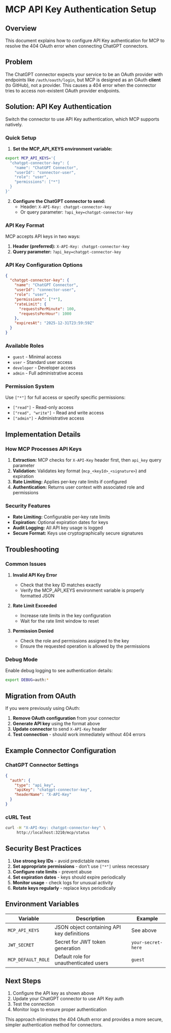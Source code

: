 # MCP API Key Authentication Setup

## Overview

This document explains how to configure API Key authentication for MCP to resolve the 404 OAuth error when connecting ChatGPT connectors.

## Problem

The ChatGPT connector expects your service to be an OAuth provider with endpoints like `/auth/oauth/login`, but MCP is designed as an OAuth **client** (to GitHub), not a provider. This causes a 404 error when the connector tries to access non-existent OAuth provider endpoints.

## Solution: API Key Authentication

Switch the connector to use API Key authentication, which MCP supports natively.

### Quick Setup

1. **Set the MCP_API_KEYS environment variable:**

```bash
export MCP_API_KEYS='{
  "chatgpt-connector-key": {
    "name": "ChatGPT Connector",
    "userId": "connector-user",
    "role": "user",
    "permissions": ["*"]
  }
}'
```

2. **Configure the ChatGPT connector to send:**
   - Header: `X-API-Key: chatgpt-connector-key`
   - Or query parameter: `?api_key=chatgpt-connector-key`

### API Key Format

MCP accepts API keys in two ways:

1. **Header (preferred):** `X-API-Key: chatgpt-connector-key`
2. **Query parameter:** `?api_key=chatgpt-connector-key`

### API Key Configuration Options

```json
{
  "chatgpt-connector-key": {
    "name": "ChatGPT Connector",
    "userId": "connector-user",
    "role": "user",
    "permissions": ["*"],
    "rateLimit": {
      "requestsPerMinute": 100,
      "requestsPerHour": 1000
    },
    "expiresAt": "2025-12-31T23:59:59Z"
  }
}
```

### Available Roles

- `guest` - Minimal access
- `user` - Standard user access
- `developer` - Developer access
- `admin` - Full administrative access

### Permission System

Use `["*"]` for full access or specify specific permissions:

- `["read"]` - Read-only access
- `["read", "write"]` - Read and write access
- `["admin"]` - Administrative access

## Implementation Details

### How MCP Processes API Keys

1. **Extraction:** MCP checks for `X-API-Key` header first, then `api_key` query parameter
2. **Validation:** Validates key format (`mcp_<keyId>_<signature>`) and expiration
3. **Rate Limiting:** Applies per-key rate limits if configured
4. **Authentication:** Returns user context with associated role and permissions

### Security Features

- **Rate Limiting:** Configurable per-key rate limits
- **Expiration:** Optional expiration dates for keys
- **Audit Logging:** All API key usage is logged
- **Secure Format:** Keys use cryptographically secure signatures

## Troubleshooting

### Common Issues

1. **Invalid API Key Error**

   - Check that the key ID matches exactly
   - Verify the MCP_API_KEYS environment variable is properly formatted JSON

2. **Rate Limit Exceeded**

   - Increase rate limits in the key configuration
   - Wait for the rate limit window to reset

3. **Permission Denied**
   - Check the role and permissions assigned to the key
   - Ensure the requested operation is allowed by the permissions

### Debug Mode

Enable debug logging to see authentication details:

```bash
export DEBUG=auth:*
```

## Migration from OAuth

If you were previously using OAuth:

1. **Remove OAuth configuration** from your connector
2. **Generate API key** using the format above
3. **Update connector** to send `X-API-Key` header
4. **Test connection** - should work immediately without 404 errors

## Example Connector Configuration

### ChatGPT Connector Settings

```json
{
  "auth": {
    "type": "api_key",
    "apiKey": "chatgpt-connector-key",
    "headerName": "X-API-Key"
  }
}
```

### cURL Test

```bash
curl -H "X-API-Key: chatgpt-connector-key" \
     http://localhost:3210/mcp/status
```

## Security Best Practices

1. **Use strong key IDs** - avoid predictable names
2. **Set appropriate permissions** - don't use `["*"]` unless necessary
3. **Configure rate limits** - prevent abuse
4. **Set expiration dates** - keys should expire periodically
5. **Monitor usage** - check logs for unusual activity
6. **Rotate keys regularly** - replace keys periodically

## Environment Variables

| Variable           | Description                                | Example            |
| ------------------ | ------------------------------------------ | ------------------ |
| `MCP_API_KEYS`     | JSON object containing API key definitions | See above          |
| `JWT_SECRET`       | Secret for JWT token generation            | `your-secret-here` |
| `MCP_DEFAULT_ROLE` | Default role for unauthenticated users     | `guest`            |

## Next Steps

1. Configure the API key as shown above
2. Update your ChatGPT connector to use API Key auth
3. Test the connection
4. Monitor logs to ensure proper authentication

This approach eliminates the 404 OAuth error and provides a more secure, simpler authentication method for connectors.
